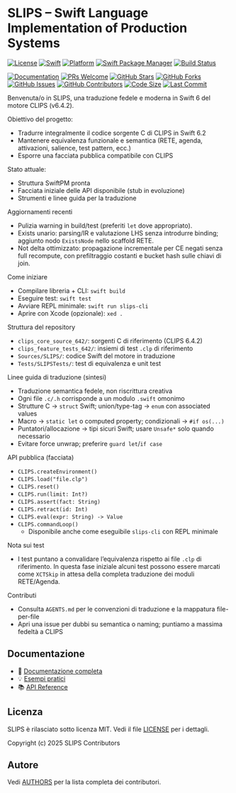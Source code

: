# SLIPS – Swift Language Implementation of Production Systems

[![License](https://img.shields.io/github/license/gpicchiarelli/SLIPS)](https://github.com/gpicchiarelli/SLIPS/blob/main/LICENSE)
[![Swift](https://img.shields.io/badge/Swift-6.2-orange.svg)](https://swift.org)
[![Platform](https://img.shields.io/badge/platform-macOS%20%7C%20Linux-lightgrey.svg)](https://github.com/gpicchiarelli/SLIPS)
[![Swift Package Manager](https://img.shields.io/badge/SPM-compatible-brightgreen.svg)](https://swift.org/package-manager/)
[![Build Status](https://img.shields.io/github/actions/workflow/status/gpicchiarelli/SLIPS/ci.yml?branch=main)](https://github.com/gpicchiarelli/SLIPS/actions)

[![Documentation](https://img.shields.io/badge/docs-online-blue.svg)](https://gpicchiarelli.github.io/SLIPS/)
[![PRs Welcome](https://img.shields.io/badge/PRs-welcome-brightgreen.svg)](https://github.com/gpicchiarelli/SLIPS/pulls)
[![GitHub Stars](https://img.shields.io/github/stars/gpicchiarelli/SLIPS?style=social)](https://github.com/gpicchiarelli/SLIPS/stargazers)
[![GitHub Forks](https://img.shields.io/github/forks/gpicchiarelli/SLIPS?style=social)](https://github.com/gpicchiarelli/SLIPS/network/members)
[![GitHub Issues](https://img.shields.io/github/issues/gpicchiarelli/SLIPS)](https://github.com/gpicchiarelli/SLIPS/issues)
[![GitHub Contributors](https://img.shields.io/github/contributors/gpicchiarelli/SLIPS)](https://github.com/gpicchiarelli/SLIPS/graphs/contributors)
[![Code Size](https://img.shields.io/github/languages/code-size/gpicchiarelli/SLIPS)](https://github.com/gpicchiarelli/SLIPS)
[![Last Commit](https://img.shields.io/github/last-commit/gpicchiarelli/SLIPS)](https://github.com/gpicchiarelli/SLIPS/commits/main)

Benvenuta/o in SLIPS, una traduzione fedele e moderna in Swift 6 del motore CLIPS (v6.4.2). 

Obiettivo del progetto:
- Tradurre integralmente il codice sorgente C di CLIPS in Swift 6.2
- Mantenere equivalenza funzionale e semantica (RETE, agenda, attivazioni, salience, test pattern, ecc.)
- Esporre una facciata pubblica compatibile con CLIPS

Stato attuale:
- Struttura SwiftPM pronta
- Facciata iniziale delle API disponibile (stub in evoluzione)
- Strumenti e linee guida per la traduzione

Aggiornamenti recenti
- Pulizia warning in build/test (preferiti `let` dove appropriato).
- Exists unario: parsing/IR e valutazione LHS senza introdurre binding; aggiunto nodo `ExistsNode` nello scaffold RETE.
- Not delta ottimizzato: propagazione incrementale per CE negati senza full recompute, con prefiltraggio costanti e bucket hash sulle chiavi di join.

Come iniziare
- Compilare libreria + CLI: `swift build`
- Eseguire test: `swift test`
- Avviare REPL minimale: `swift run slips-cli`
- Aprire con Xcode (opzionale): `xed .`

Struttura del repository
- `clips_core_source_642/`: sorgenti C di riferimento (CLIPS 6.4.2)
- `clips_feature_tests_642/`: insiemi di test `.clp` di riferimento
- `Sources/SLIPS/`: codice Swift del motore in traduzione
- `Tests/SLIPSTests/`: test di equivalenza e unit test

Linee guida di traduzione (sintesi)
- Traduzione semantica fedele, non riscrittura creativa
- Ogni file `.c/.h` corrisponde a un modulo `.swift` omonimo
- Strutture C → `struct` Swift; union/type-tag → `enum` con associated values
- Macro → `static let` o computed property; condizionali → `#if os(...)`
- Puntatori/allocazione → tipi sicuri Swift; usare `Unsafe*` solo quando necessario
- Evitare force unwrap; preferire `guard let`/`if case`

API pubblica (facciata)
- `CLIPS.createEnvironment()`
- `CLIPS.load("file.clp")`
- `CLIPS.reset()`
- `CLIPS.run(limit: Int?)`
- `CLIPS.assert(fact: String)`
- `CLIPS.retract(id: Int)`
- `CLIPS.eval(expr: String) -> Value`
- `CLIPS.commandLoop()`
  - Disponibile anche come eseguibile `slips-cli` con REPL minimale

Nota sui test
- I test puntano a convalidare l’equivalenza rispetto ai file `.clp` di riferimento. In questa fase iniziale alcuni test possono essere marcati come `XCTSkip` in attesa della completa traduzione dei moduli RETE/Agenda.

Contributi
- Consulta `AGENTS.md` per le convenzioni di traduzione e la mappatura file-per-file
- Apri una issue per dubbi su semantica o naming; puntiamo a massima fedeltà a CLIPS

## Documentazione
- 📖 [Documentazione completa](https://gpicchiarelli.github.io/SLIPS/)
- 💡 [Esempi pratici](https://gpicchiarelli.github.io/SLIPS/it/examples.html)
- 📚 [API Reference](https://gpicchiarelli.github.io/SLIPS/it/api.html)

## Licenza

SLIPS è rilasciato sotto licenza MIT. Vedi il file [LICENSE](LICENSE) per i dettagli.

Copyright (c) 2025 SLIPS Contributors

## Autore
Vedi [AUTHORS](AUTHORS) per la lista completa dei contributori.

